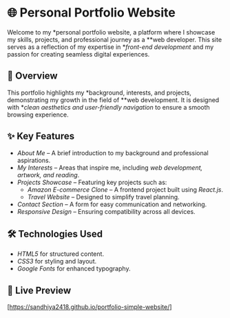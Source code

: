 # 🌐 Personal Portfolio Website  

Welcome to my *personal portfolio website, a platform where I showcase my skills, projects, and professional journey as a **web developer. This site serves as a reflection of my expertise in **front-end development* and my passion for creating seamless digital experiences.  

## 📌 Overview  
This portfolio highlights my *background, interests, and projects, demonstrating my growth in the field of **web development. It is designed with **clean aesthetics and user-friendly navigation* to ensure a smooth browsing experience.  

## ✨ Key Features  
- *About Me* – A brief introduction to my background and professional aspirations.  
- *My Interests* – Areas that inspire me, including *web development, artwork, and reading*.  
- *Projects Showcase* – Featuring key projects such as:  
  - *Amazon E-commerce Clone* – A frontend project built using *React.js*.  
  - *Travel Website* – Designed to simplify travel planning.  
- *Contact Section* – A form for easy communication and networking.  
- *Responsive Design* – Ensuring compatibility across all devices.  

## 🛠 Technologies Used  
- *HTML5* for structured content.  
- *CSS3* for styling and layout.  
- *Google Fonts* for enhanced typography.  

## 🔗 Live Preview  
[https://sandhiya2418.github.io/portfolio-simple-website/]  




